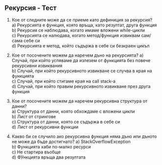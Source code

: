 ﻿## Рекурсия - Тест

1) Кое от следните може да се приеме като дефиниция за рекурсия?  
  а) Рекурсията е функция, която връща, като резултат, друга функция  
  b) Рекурсия се наблюдава, когато имаме вложени while-цикли  
  c) Рекурсията се налюдава, когато метод/функция извиквам сам/сама себе си  
  d) Рекурсията е метод, който съдържа в себе си безкраен цикъл  

2) Кое от посочените можем да наречем дъно на рекурсията?
  a) Случай, при който успяваме да излезем от функцията без повече рекурсивни извиквания  
  b) Случай, при който рекурсивното извикване се случва в края на функцията  
  c) Случай, при който стигаме края на call stack-a  
  d) Случай, при който правим рекурсивното извикване през друга функция  

3) Кое от посочените можем да наречем рекурсивна структура от данни?  
  a) Структура от данни, която обхождаме с вложени цикли  
  b) Лист от стрингове  
  c) Структура от данни, която се съдържа в себе си  
  d) Лист от рекурсивни функции  

4) Какво би се случило ако рекурсивна функция няма дъно или дъното не може да бъде достигнато?
  а) StackOverflowException  
  b) Функцията хаби по-малко ресурси  
  c) Не стартира въобще  
  d) ФУнкцията връща два резултата 

